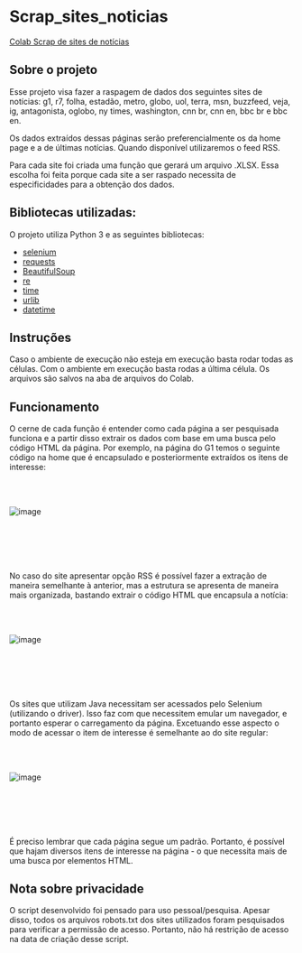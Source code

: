# Scrap_sites_noticias

[Colab Scrap de sites de notícias](https://colab.research.google.com/drive/1wqVJ7O1r8MDG0i0NX-qFjw7aiU3lhrTq?usp=sharing)

## Sobre o projeto

Esse projeto visa fazer a raspagem de dados dos seguintes  sites de notícias: g1, r7, folha, estadão, metro, globo, uol, terra, msn, buzzfeed, veja, ig, antagonista, oglobo, ny times, washington, cnn br, cnn en, bbc br e bbc en.

Os dados extraídos dessas páginas serão preferencialmente os da home page e a de últimas notícias. Quando disponível utilizaremos o feed RSS.

Para cada site foi criada uma função que gerará um arquivo .XLSX. Essa escolha foi feita porque cada site a ser raspado necessita de especificidades para a obtenção dos dados.

## Bibliotecas utilizadas:

O projeto utiliza Python 3 e as seguintes bibliotecas:

-   [selenium](https://www.selenium.dev/)
-   [requests](https://docs.python-requests.org/en/latest/)
-   [BeautifulSoup](https://www.crummy.com/software/BeautifulSoup/bs4/doc/)
-   [re](https://docs.python.org/3/library/re.html)
-   [time](https://docs.python.org/3/library/time.html)
-   [urlib](https://docs.python.org/3/library/urllib.html)
-   [datetime](https://docs.python.org/3/library/datetime.html)


## Instruções

Caso o ambiente de execução não esteja em execução basta rodar todas as células. Com o ambiente em execução basta rodas a última célula.
Os arquivos são salvos na aba de arquivos do Colab.

## Funcionamento

O cerne de cada função é entender como cada página a ser pesquisada funciona e a partir disso extrair os dados com base em uma busca pelo código HTML da página.
Por exemplo, na página do G1 temos o seguinte código na home que é encapsulado e posteriormente extraídos os itens de interesse:

<br/><br/>

![image](https://user-images.githubusercontent.com/48839817/143485471-3d52fadb-b7a5-4c07-a4a5-88d0b461bbc6.png)

<br/><br/>
---

No caso do site apresentar opção RSS é possível fazer a extração de maneira semelhante à anterior, mas a estrutura se apresenta de maneira mais organizada, bastando extrair o código HTML que encapsula a notícia:

<br/><br/>

![image](https://user-images.githubusercontent.com/48839817/143485846-8c911a9d-3d3e-4a06-9b80-ccaf6c777c77.png)

<br/><br/>
---

Os sites que utilizam Java necessitam ser acessados pelo Selenium (utilizando o driver). Isso faz com que necessitem emular um navegador, e portanto esperar o carregamento da página. Excetuando esse aspecto o modo de acessar o item de interesse é semelhante ao do site regular:

<br/><br/>

![image](https://user-images.githubusercontent.com/48839817/143486209-d4d3f2b6-efd9-4ed2-95b6-9e62f7d6873d.png)

<br/><br/>
---

É preciso lembrar que cada página segue um padrão. Portanto, é possível que hajam diversos itens de interesse na página - o que necessita mais de uma busca por elementos HTML.


## Nota sobre privacidade

O script desenvolvido foi pensado para uso pessoal/pesquisa. Apesar disso, todos os arquivos robots.txt dos sites utilizados foram pesquisados para verificar a permissão de acesso. Portanto, não há restrição de acesso na data de criação desse script.
